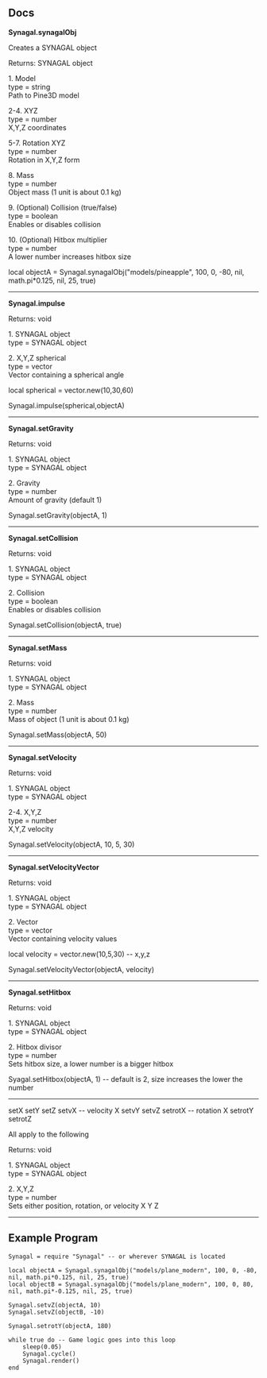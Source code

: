 Docs
----

**Synagal.synagalObj**  
  
Creates a SYNAGAL object  
  
Returns: SYNAGAL object  
  
1\. Model  
type = string  
Path to Pine3D model  
  
2-4. XYZ  
type = number  
X,Y,Z coordinates  
  
5-7. Rotation XYZ  
type = number  
Rotation in X,Y,Z form  
  
8\. Mass  
type = number  
Object mass (1 unit is about 0.1 kg)  
  
9\. (Optional) Collision (true/false)  
type = boolean  
Enables or disables collision  
  
10\. (Optional) Hitbox multiplier  
type = number  
A lower number increases hitbox size

local objectA = Synagal.synagalObj("models/pineapple", 100, 0, -80, nil, math.pi\*0.125, nil, 25, true)

* * *

**Synagal.impulse**  
  
Returns: void  
  
1\. SYNAGAL object  
type = SYNAGAL object  
  
2\. X,Y,Z spherical  
type = vector  
Vector containing a spherical angle

local spherical = vector.new(10,30,60)

Synagal.impulse(spherical,objectA)

* * *

**Synagal.setGravity**  
  
Returns: void  
  
1\. SYNAGAL object  
type = SYNAGAL object  
  
2\. Gravity  
type = number  
Amount of gravity (default 1)

Synagal.setGravity(objectA, 1)

* * *

**Synagal.setCollision**  
  
Returns: void  
  
1\. SYNAGAL object  
type = SYNAGAL object  
  
2\. Collision  
type = boolean  
Enables or disables collision

Synagal.setCollision(objectA, true)

* * *

**Synagal.setMass**  
  
Returns: void  
  
1\. SYNAGAL object  
type = SYNAGAL object  
  
2\. Mass  
type = number  
Mass of object (1 unit is about 0.1 kg)

Synagal.setMass(objectA, 50)

* * *

**Synagal.setVelocity**  
  
Returns: void  
  
1\. SYNAGAL object  
type = SYNAGAL object  
  
2-4. X,Y,Z  
type = number  
X,Y,Z velocity

Synagal.setVelocity(objectA, 10, 5, 30)

* * *

**Synagal.setVelocityVector**  
  
Returns: void  
  
1\. SYNAGAL object  
type = SYNAGAL object  
  
2\. Vector  
type = vector  
Vector containing velocity values

local velocity = vector.new(10,5,30) -- x,y,z

Synagal.setVelocityVector(objectA, velocity)

* * *

**Synagal.setHitbox**  
  
Returns: void  
  
1\. SYNAGAL object  
type = SYNAGAL object  
  
2\. Hitbox divisor  
type = number  
Sets hitbox size, a lower number is a bigger hitbox

Syagal.setHitbox(objectA, 1) -- default is 2, size increases the lower the number

* * *

setX
setY
setZ
setvX -- velocity X
setvY
setvZ
setrotX -- rotation X
setrotY
setrotZ

All apply to the following  
  
Returns: void  
  
1\. SYNAGAL object  
type = SYNAGAL object  
  
2\. X,Y,Z  
type = number  
Sets either position, rotation, or velocity X Y Z

* * *

Example Program
---------------

```
Synagal = require "Synagal" -- or wherever SYNAGAL is located

local objectA = Synagal.synagalObj("models/plane_modern", 100, 0, -80, nil, math.pi*0.125, nil, 25, true)
local objectB = Synagal.synagalObj("models/plane_modern", 100, 0, 80, nil, math.pi*-0.125, nil, 25, true)

Synagal.setvZ(objectA, 10)
Synagal.setvZ(objectB, -10)

Synagal.setrotY(objectA, 180)

while true do -- Game logic goes into this loop
    sleep(0.05)
    Synagal.cycle()
    Synagal.render()
end
```
